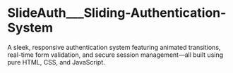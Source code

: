 # SlideAuth___Sliding-Authentication-System
A sleek, responsive authentication system featuring animated transitions, real-time form validation, and secure session management—all built using pure HTML, CSS, and JavaScript.
